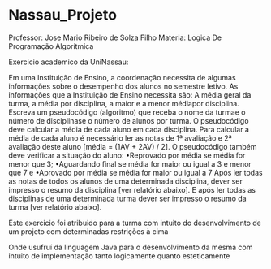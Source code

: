 # Nassau_Projeto

Professor: Jose Mario Ribeiro de Solza Filho
Materia: Logica De Programação Algorítmica

Exercicio academico da UniNassau:

Em  uma   Instituição   de   Ensino,   a   coordenação   necessita   de algumas  informações  sobre  o  desempenho  dos  alunos  no  semestre letivo. As informações que a Instituição de Ensino necessita são: A média geral  da  turma,  a  média  por  disciplina,  a  maior  e  a  menor  médiapor disciplina. Escreva  um  pseudocódigo  (algoritmo)  que  receba  o nome  da turmae o número de disciplinase o número de alunos por turma. O pseudocódigo deve calcular a média de cada aluno em cada disciplina. Para  calcular  a  média  de  cada  aluno  é  necessário  ler  as  notas  de  1ª avaliação e 2ª avaliação deste aluno [média = (1AV + 2AV) / 2]. O pseudocódigo também deve verificar a situação do aluno:
•Reprovado por média se média for menor que 3; 
•Aguardando final se média for maior ou igual a 3 e menor que 7 e
•Aprovado por média se média for maior ou igual a 7
Após  ler  todas  as  notas  de  todos  os  alunos  de  uma  determinada disciplina,  dever  ser  impresso  o  resumo  da  disciplina [ver  relatório abaixo]. E após ler todas as disciplinas de uma determinada turma dever ser impresso o resumo da turma [ver relatório abaixo]. 

Este exercicio foi atribuido para a turma com intuito do desenvolvimento de um projeto com determinadas restrições à cima

Onde usufruí da linguagem Java para o desenvolvimento da mesma com intuito de implementação tanto logicamente quanto esteticamente
